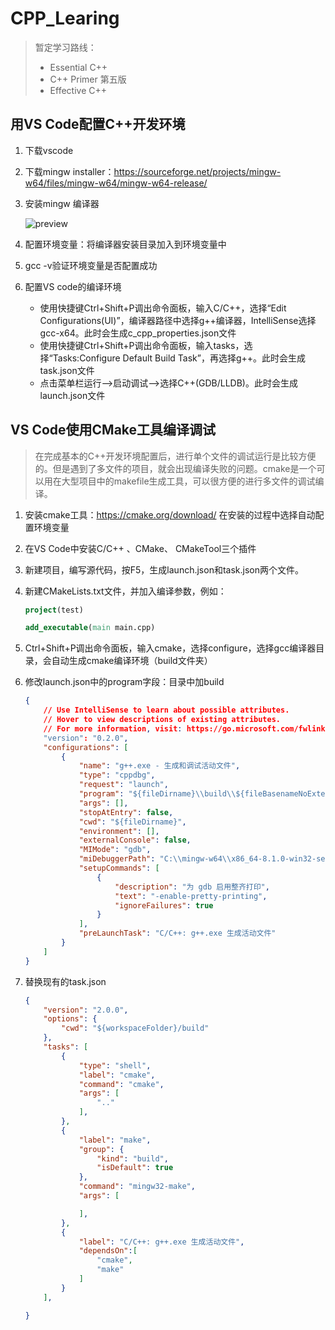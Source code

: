 # CPP_Learing

> 暂定学习路线：
>
> - Essential C++
> - C++ Primer 第五版
> - Effective C++



## 用VS Code配置C++开发环境

1. 下载vscode

2. 下载mingw installer：https://sourceforge.net/projects/mingw-w64/files/mingw-w64/mingw-w64-release/

3. 安装mingw 编译器

   ![preview](https://pic1.zhimg.com/v2-3aae1eb09e5b78b306706ee3ed8693ac_r.jpg)

4. 配置环境变量：将编译器安装目录加入到环境变量中

5. gcc -v验证环境变量是否配置成功

6. 配置VS code的编译环境

   - 使用快捷键Ctrl+Shift+P调出命令面板，输入C/C++，选择“Edit Configurations(UI)”，编译器路径中选择g++编译器，IntelliSense选择gcc-x64。此时会生成c_cpp_properties.json文件
   - 使用快捷键Ctrl+Shift+P调出命令面板，输入tasks，选择“Tasks:Configure Default Build Task”，再选择g++。此时会生成task.json文件
   - 点击菜单栏运行-->启动调试-->选择C++(GDB/LLDB)。此时会生成launch.json文件



## VS Code使用CMake工具编译调试 

> 在完成基本的C++开发环境配置后，进行单个文件的调试运行是比较方便的。但是遇到了多文件的项目，就会出现编译失败的问题。cmake是一个可以用在大型项目中的makefile生成工具，可以很方便的进行多文件的调试编译。

1. 安装cmake工具：https://cmake.org/download/ 在安装的过程中选择自动配置环境变量

2. 在VS Code中安装C/C++ 、CMake、 CMakeTool三个插件

3. 新建项目，编写源代码，按F5，生成launch.json和task.json两个文件。

4. 新建CMakeLists.txt文件，并加入编译参数，例如：

   ```cmake
   project(test)
   
   add_executable(main main.cpp)
   ```

5. Ctrl+Shift+P调出命令面板，输入cmake，选择configure，选择gcc编译器目录，会自动生成cmake编译环境（build文件夹）

6. 修改launch.json中的program字段：目录中加build

   ```json
   {
       // Use IntelliSense to learn about possible attributes.
       // Hover to view descriptions of existing attributes.
       // For more information, visit: https://go.microsoft.com/fwlink/?linkid=830387
       "version": "0.2.0",
       "configurations": [
           {
               "name": "g++.exe - 生成和调试活动文件",
               "type": "cppdbg",
               "request": "launch",
               "program": "${fileDirname}\\build\\${fileBasenameNoExtension}.exe", //生成的二进制文件在build文件夹下
               "args": [],
               "stopAtEntry": false,
               "cwd": "${fileDirname}",
               "environment": [],
               "externalConsole": false,
               "MIMode": "gdb",
               "miDebuggerPath": "C:\\mingw-w64\\x86_64-8.1.0-win32-seh-rt_v6-rev0\\mingw64\\bin\\gdb.exe",
               "setupCommands": [
                   {
                       "description": "为 gdb 启用整齐打印",
                       "text": "-enable-pretty-printing",
                       "ignoreFailures": true
                   }
               ],
               "preLaunchTask": "C/C++: g++.exe 生成活动文件"
           }
       ]
   }
   ```

7. 替换现有的task.json

   ```json
   {   
       "version": "2.0.0",
       "options": {
           "cwd": "${workspaceFolder}/build"
       },
       "tasks": [
           {
               "type": "shell",
               "label": "cmake",
               "command": "cmake",
               "args": [
                   ".."
               ],
           },
           {
               "label": "make",
               "group": {
                   "kind": "build",
                   "isDefault": true
               },
               "command": "mingw32-make",
               "args": [
   
               ],
           },
           {
               "label": "C/C++: g++.exe 生成活动文件",
               "dependsOn":[
                   "cmake",
                   "make"
               ]
           }
       ],
   
   }
   ```

   









